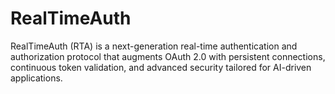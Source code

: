 # RealTimeAuth
RealTimeAuth (RTA) is a next-generation real-time authentication and authorization protocol that augments OAuth 2.0 with persistent connections, continuous token validation, and advanced security tailored for AI-driven applications.
